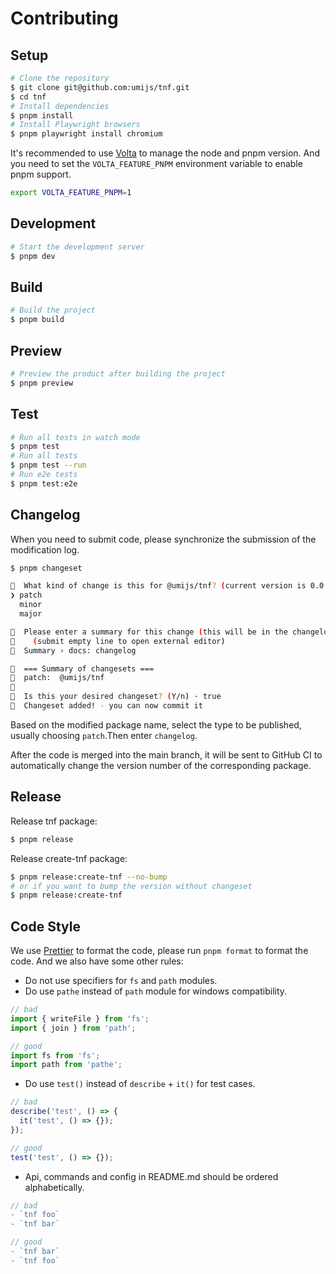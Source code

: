 # Contributing

## Setup

```bash
# Clone the repository
$ git clone git@github.com:umijs/tnf.git
$ cd tnf
# Install dependencies
$ pnpm install
# Install Playwright browsers
$ pnpm playwright install chromium
```

It's recommended to use [Volta](https://volta.sh/) to manage the node and pnpm version. And you need to set the `VOLTA_FEATURE_PNPM` environment variable to enable pnpm support.

```bash
export VOLTA_FEATURE_PNPM=1
```

## Development

```bash
# Start the development server
$ pnpm dev
```

## Build

```bash
# Build the project
$ pnpm build
```

## Preview

```bash
# Preview the product after building the project
$ pnpm preview
```

## Test

```bash
# Run all tests in watch mode
$ pnpm test
# Run all tests
$ pnpm test --run
# Run e2e tests
$ pnpm test:e2e
```

## Changelog

When you need to submit code, please synchronize the submission of the modification log.

```bash
$ pnpm changeset

🦋  What kind of change is this for @umijs/tnf? (current version is 0.0.0-alpha.5) … 
❯ patch
  minor
  major

🦋  Please enter a summary for this change (this will be in the changelogs).
🦋    (submit empty line to open external editor)
🦋  Summary › docs: changelog 

🦋  === Summary of changesets ===
🦋  patch:  @umijs/tnf
🦋  
🦋  Is this your desired changeset? (Y/n) · true
🦋  Changeset added! - you can now commit it
```

Based on the modified package name, select the type to be published, usually choosing `patch`.Then enter `changelog`.

After the code is merged into the main branch, it will be sent to GitHub CI to automatically change the version number of the corresponding package.

## Release

Release tnf package:

```bash
$ pnpm release
```

Release create-tnf package:

```bash
$ pnpm release:create-tnf --no-bump
# or if you want to bump the version without changeset
$ pnpm release:create-tnf
```

## Code Style

We use [Prettier](https://prettier.io/) to format the code, please run `pnpm format` to format the code. And we also have some other rules:

- Do not use specifiers for `fs` and `path` modules.
- Do use `pathe` instead of `path` module for windows compatibility.

```ts
// bad
import { writeFile } from 'fs';
import { join } from 'path';

// good
import fs from 'fs';
import path from 'pathe';
```

- Do use `test()` instead of `describe` + `it()` for test cases.

```ts
// bad
describe('test', () => {
  it('test', () => {});
});

// good
test('test', () => {});
```

- Api, commands and config in README.md should be ordered alphabetically.

```ts
// bad
- `tnf foo`
- `tnf bar`

// good
- `tnf bar`
- `tnf foo`
```
